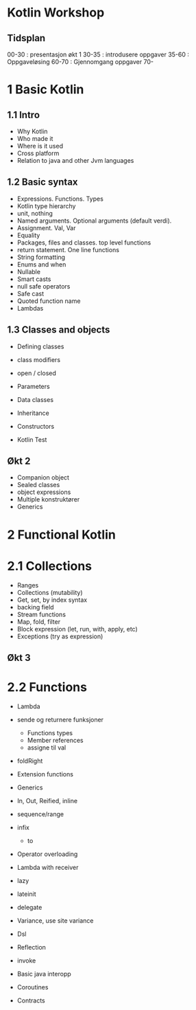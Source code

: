 # Kotlin Workshop

## Tidsplan
00-30 : presentasjon økt 1
30-35 : introdusere oppgaver
35-60 : Oppgaveløsing
60-70 : Gjennomgang oppgaver
70-

# 1 Basic Kotlin

## 1.1 Intro
* Why Kotlin
* Who made it 
* Where is it used
* Cross platform
* Relation to java and other Jvm languages

## 1.2 Basic syntax
* Expressions. Functions. Types
* Kotlin type hierarchy
* unit, nothing
* Named arguments. Optional arguments (default verdi).
* Assignment. Val, Var
* Equality
* Packages, files and classes. top level functions
* return statement. One line functions
* String formatting
* Enums and when
* Nullable
* Smart casts
* null safe operators
* Safe cast
* Quoted function name
* Lambdas

## 1.3 Classes and objects
* Defining classes
* class modifiers
* open / closed
* Parameters
* Data classes
* Inheritance 
* Constructors

* Kotlin Test
## Økt 2 
* Companion object
* Sealed classes
* object expressions
* Multiple konstruktører
* Generics

# 2 Functional Kotlin

# 2.1 Collections
* Ranges
* Collections (mutability)
* Get, set, by index syntax
* backing field
* Stream functions
* Map, fold, filter
* Block expression (let, run, with, apply, etc)
* Exceptions (try as expression)


## Økt 3

# 2.2 Functions
* Lambda
* sende og returnere funksjoner
  * Functions types
  * Member references
  * assigne til val
* foldRight
* Extension functions
* Generics
* In, Out, Reified, inline
* sequence/range
* infix
   * to
* Operator overloading

* Lambda with receiver
* lazy
* lateinit
* delegate

* Variance, use site variance
* Dsl
* Reflection
* invoke
* Basic java interopp
* Coroutines
* Contracts
